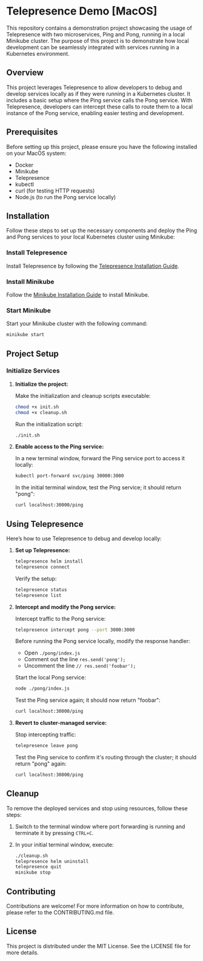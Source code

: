 # Telepresence Demo [MacOS]

This repository contains a demonstration project showcasing the usage of Telepresence with two microservices, Ping and Pong, running in a local Minikube cluster. The purpose of this project is to demonstrate how local development can be seamlessly integrated with services running in a Kubernetes environment.

## Overview

This project leverages Telepresence to allow developers to debug and develop services locally as if they were running in a Kubernetes cluster. It includes a basic setup where the Ping service calls the Pong service. With Telepresence, developers can intercept these calls to route them to a local instance of the Pong service, enabling easier testing and development.

## Prerequisites

Before setting up this project, please ensure you have the following installed on your MacOS system:

- Docker
- Minikube
- Telepresence
- kubectl
- curl (for testing HTTP requests)
- Node.js (to run the Pong service locally)

## Installation

Follow these steps to set up the necessary components and deploy the Ping and Pong services to your local Kubernetes cluster using Minikube:

### Install Telepresence

Install Telepresence by following the [Telepresence Installation Guide](https://www.telepresence.io/docs/latest/quick-start/).

### Install Minikube

Follow the [Minikube Installation Guide](https://minikube.sigs.k8s.io/docs/start/) to install Minikube.

### Start Minikube

Start your Minikube cluster with the following command:

```zsh
minikube start
```

## Project Setup

### Initialize Services

1. **Initialize the project:**

   Make the initialization and cleanup scripts executable:

   ```zsh
   chmod +x init.sh
   chmod +x cleanup.sh
   ```

   Run the initialization script:

   ```zsh
   ./init.sh
   ```

2. **Enable access to the Ping service:**

   In a new terminal window, forward the Ping service port to access it locally:

   ```zsh
   kubectl port-forward svc/ping 30000:3000
   ```

   In the initial terminal window, test the Ping service; it should return "pong":

   ```zsh
   curl localhost:30000/ping
   ```

## Using Telepresence

Here’s how to use Telepresence to debug and develop locally:

1. **Set up Telepresence:**

   ```zsh
   telepresence helm install
   telepresence connect
   ```

   Verify the setup:

   ```zsh
   telepresence status
   telepresence list
   ```

2. **Intercept and modify the Pong service:**

   Intercept traffic to the Pong service:

   ```zsh
   telepresence intercept pong --port 3000:3000
   ```

   Before running the Pong service locally, modify the response handler:

   - Open `./pong/index.js`
   - Comment out the line `res.send('pong');`
   - Uncomment the line `// res.send('foobar');`

   Start the local Pong service:

   ```zsh
   node ./pong/index.js
   ```

   Test the Ping service again; it should now return "foobar":

   ```zsh
   curl localhost:30000/ping
   ```

3. **Revert to cluster-managed service:**

   Stop intercepting traffic:

   ```zsh
   telepresence leave pong
   ```

   Test the Ping service to confirm it's routing through the cluster; it should return "pong" again:

   ```zsh
   curl localhost:30000/ping
   ```

## Cleanup

To remove the deployed services and stop using resources, follow these steps:

1. Switch to the terminal window where port forwarding is running and terminate it by pressing `CTRL+C`.

2. In your initial terminal window, execute:

   ```zsh
   ./cleanup.sh
   telepresence helm uninstall
   telepresence quit
   minikube stop
   ```

## Contributing

Contributions are welcome! For more information on how to contribute, please refer to the CONTRIBUTING.md file.

## License

This project is distributed under the MIT License. See the LICENSE file for more details.